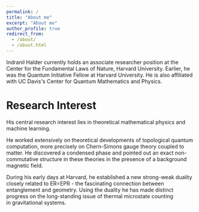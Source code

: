 ```yaml
---
permalink: /
title: "About me"
excerpt: "About me"
author_profile: true
redirect_from: 
  - /about/
  - /about.html
---
```


Indranil Halder currently holds an associate researcher position at the Center for the Fundamental Laws of Nature, Harvard University. Earlier, he was the Quantum Initiative Fellow at Harvard University. He is also affiliated with UC Davis's Center for Quantum Mathematics and Physics. 

# Research Interest
His central research interest lies in theoretical mathematical physics and machine learning. 

He worked extensively on theoretical developments of topological quantum computation, more precisely on Chern-Simons gauge theory coupled to matter. He discovered a condensed phase and pointed out an exact non-commutative structure in these theories in the presence of a background magnetic field. 

During his early days at Harvard, he established a new strong-weak duality closely related to ER=EPR - the fascinating connection between entanglement and geometry. Using the duality he has made distinct progress on the long-standing issue of thermal microstate counting in gravitational systems.
